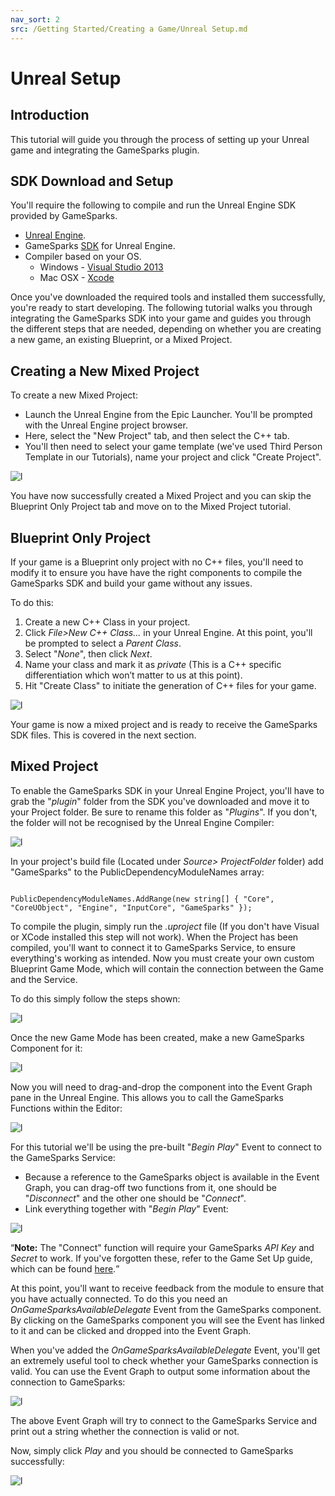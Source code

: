 ```yaml
---
nav_sort: 2
src: /Getting Started/Creating a Game/Unreal Setup.md
---
```


# Unreal Setup

## Introduction

This tutorial will guide you through the process of setting up your Unreal game and integrating the GameSparks plugin.

## SDK Download and Setup

You'll require the following to compile and run the Unreal Engine SDK provided by GameSparks.

  * [Unreal Engine](https://www.unrealengine.com/dashboard).
  * GameSparks [SDK](https://bitbucket.org/gamesparks/gamesparks-cpp-unreal/downloads) for Unreal Engine.
  * Compiler based on your OS.
    * Windows - [Visual Studio 2013](https://www.visualstudio.com/en-us/downloads/download-visual-studio-vs.aspx)
    * Mac OSX - [Xcode](https://developer.apple.com/xcode/download/)

Once you've downloaded the required tools and installed them successfully, you're ready to start developing. The following tutorial walks you through integrating the GameSparks SDK into your game and guides you through the different steps that are needed, depending on whether you are creating a new game, an existing Blueprint, or a Mixed Project.

## Creating a New Mixed Project

To create a new Mixed Project:
* Launch the Unreal Engine from the Epic Launcher. You'll be prompted with the Unreal Engine project browser.
* Here, select the "New Project" tab, and then select the C++ tab.
* You'll then need to select your game template (we've used Third Person Template in our Tutorials), name your project and click "Create Project".

![l](img/UR/1.jpg)

You have now successfully created a Mixed Project and you can skip the Blueprint Only Project tab and move on to the Mixed Project tutorial.


## Blueprint Only Project

If your game is a Blueprint only project with no C++ files, you'll need to modify it to ensure you have have the right components to compile the GameSparks SDK and build your game without any issues.

To do this:
1. Create a new C++ Class in your project.
2. Click *File>New C++ Class...* in your Unreal Engine. At this point, you'll be prompted to select a *Parent Class*.
3. Select "*None*", then click *Next*.
4. Name your class and mark it as *private* (This is a C++ specific differentiation which won’t matter to us at this point).
5. Hit "Create Class" to initiate the generation of C++ files for your game.

![l](img/UR/2.gif)

Your game is now a mixed project and is ready to receive the GameSparks SDK files. This is covered in the next section.

## Mixed Project

To enable the GameSparks SDK in your Unreal Engine Project, you'll have to grab the "*plugin*" folder from the SDK you've downloaded and move it to your Project folder. Be sure to rename this folder as "*Plugins*". If you don't, the folder will not be recognised by the Unreal Engine Compiler:

![l](img/UR/3.png)

In your project's build file (Located under *Source> ProjectFolder* folder) add "GameSparks" to the PublicDependencyModuleNames array:

```

PublicDependencyModuleNames.AddRange(new string[] { "Core", "CoreUObject", "Engine", "InputCore", "GameSparks" });

```

To compile the plugin, simply run the *.uproject* file (If you don't have Visual or XCode installed this step will not work). When the Project has been compiled, you'll want to connect it to GameSparks Service, to ensure everything's working as intended. Now you must create your own custom Blueprint Game Mode, which will contain the connection between the Game and the Service.

To do this simply follow the steps shown:

![l](img/UR/4.png)

Once the new Game Mode has been created, make a new GameSparks Component for it:

![l](img/UR/5.png)

Now you will need to drag-and-drop the component into the Event Graph pane in the Unreal Engine. This allows you to call the GameSparks Functions within the Editor:

![l](img/UR/6.png)

For this tutorial we'll be using the pre-built "*Begin Play*" Event to connect to the GameSparks Service:
* Because a reference to the GameSparks object is available in the Event Graph, you can drag-off two functions from it, one should be "*Disconnect*" and the other one should be "*Connect*".
* Link everything together with "*Begin Play*" Event:

![l](img/UR/7.png)

<q>**Note:** The "Connect" function will require your GameSparks *API* *Key* and *Secret* to work. If you've forgotten these, refer to the Game Set Up guide, which can be found [here](./README.md).</q>

At this point, you'll want to receive feedback from the module to ensure that you have actually connected. To do this you need an *OnGameSparksAvailableDelegate* Event from the GameSparks component. By clicking on the GameSparks component you will see the Event has linked to it and can be clicked and dropped into the Event Graph.

When you've added the *OnGameSparksAvailableDelegate* Event, you'll get an extremely useful tool to check whether your GameSparks connection is valid. You can use the Event Graph to output some information about the connection to GameSparks:

![l](img/UR/8.png)

The above Event Graph will try to connect to the GameSparks Service and print out a string whether the connection is valid or not.

Now, simply click *Play* and you should be connected to GameSparks successfully:

![l](img/UR/9.png)
